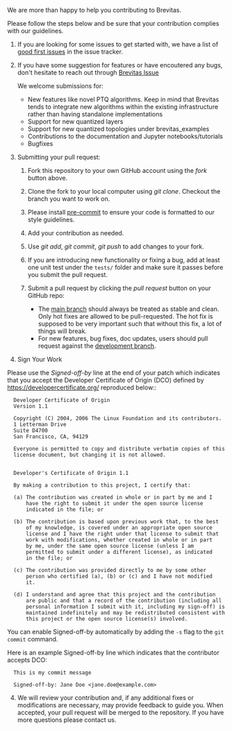 We are more than happy to help you contributing to Brevitas.

Please follow the steps below and be sure that your contribution complies with our guidelines.

1. If you are looking for some issues to get started with, we have a list of <a href="https://github.com/Xilinx/brevitas/labels/good%20first%20issue">good first issues</a> in the issue tracker.

2. If you have some suggestion for features or have encoutered any bugs, don't hesitate to reach out through <a href="https://github.com/Xilinx/brevitas/issues">Brevitas Issue</a>

	We welcome submissions for:

	* New features like novel PTQ algorithms. Keep in mind that Brevitas tends to integrate new algorithms within the existing infrastructure rather than having standalone implementations
	* Support for new quantized layers
	* Support for new quantized topologies under brevitas_examples
	* Contributions to the documentation and Jupyter notebooks/tutorials
 	* Bugfixes


2. Submitting your pull request:

	1. Fork this repository to your own GitHub account using the *fork* button above.

	2. Clone the fork to your local computer using *git clone*. Checkout the branch you want to work on.

	3. Please install <a href="https://pre-commit.com/" target="_blank">pre-commit</a> to ensure your code is formatted to our style guidelines.

	4. Add your contribution as needed.

	5. Use *git add*, *git commit*, *git push* to add changes to your fork.

	6. If you are introducing new functionality or fixing a bug, add at least one unit test under the `tests/` folder and make sure it passes before you submit the pull request.

	7. Submit a pull request by clicking the *pull request* button on your GitHub repo:
		* The <a href="https://github.com/Xilinx/brevitas" target="_blank">main branch</a> should always be treated as stable and clean. Only hot fixes are allowed to be pull-requested. The hot fix is supposed to be very important such that without this fix, a lot of things will break.
		*  For new features, bug fixes, doc updates, users should pull request against the <a href="https://github.com/Xilinx/brevitas/tree/dev" target="_blank">development branch</a>.

3. Sign Your Work

Please use the *Signed-off-by* line at the end of your patch which indicates that you accept the Developer Certificate of Origin (DCO) defined by https://developercertificate.org/ reproduced below::

```
  Developer Certificate of Origin
  Version 1.1

  Copyright (C) 2004, 2006 The Linux Foundation and its contributors.
  1 Letterman Drive
  Suite D4700
  San Francisco, CA, 94129

  Everyone is permitted to copy and distribute verbatim copies of this
  license document, but changing it is not allowed.


  Developer's Certificate of Origin 1.1

  By making a contribution to this project, I certify that:

  (a) The contribution was created in whole or in part by me and I
      have the right to submit it under the open source license
      indicated in the file; or

  (b) The contribution is based upon previous work that, to the best
      of my knowledge, is covered under an appropriate open source
      license and I have the right under that license to submit that
      work with modifications, whether created in whole or in part
      by me, under the same open source license (unless I am
      permitted to submit under a different license), as indicated
      in the file; or

  (c) The contribution was provided directly to me by some other
      person who certified (a), (b) or (c) and I have not modified
      it.

  (d) I understand and agree that this project and the contribution
      are public and that a record of the contribution (including all
      personal information I submit with it, including my sign-off) is
      maintained indefinitely and may be redistributed consistent with
      this project or the open source license(s) involved.
```

You can enable Signed-off-by automatically by adding the `-s` flag to the `git commit` command.

Here is an example Signed-off-by line which indicates that the contributor accepts DCO:

```
  This is my commit message

  Signed-off-by: Jane Doe <jane.doe@example.com>
```

4. We will review your contribution and, if any additional fixes or modifications are
necessary, may provide feedback to guide you. When accepted, your pull request will
be merged to the repository. If you have more questions please contact us.
